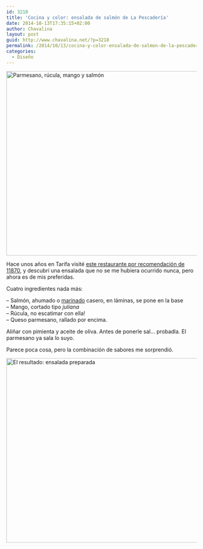 ```yaml
---
id: 3218
title: 'Cocina y color: ensalada de salmón de La Pescadería'
date: 2014-10-13T17:35:15+02:00
author: Chavalina
layout: post
guid: http://www.chavalina.net/?p=3218
permalink: /2014/10/13/cocina-y-color-ensalada-de-salmon-de-la-pescaderia/
categories:
  - Diseño
---
```

<img src="http://www.chavalina.net/imagenes/2014/10/salmon-mango-rucola-salad-650x487.jpg" alt="Parmesano, rúcula, mango y salmón" width="650" height="487" class="aligncenter size-large wp-image-3219" srcset="http://www.chavalina.net/imagenes/2014/10/salmon-mango-rucola-salad-650x487.jpg 650w, http://www.chavalina.net/imagenes/2014/10/salmon-mango-rucola-salad-300x225.jpg 300w, http://www.chavalina.net/imagenes/2014/10/salmon-mango-rucola-salad.jpg 800w" sizes="(max-width: 650px) 100vw, 650px" />

Hace unos años en Tarifa visité [este restaurante por recomendación de 11870](http://11870.com/pro/la-pescaderia), y descubrí una ensalada que no se me hubiera ocurrido nunca, pero ahora es de mis preferidas.

Cuatro ingredientes nada más:

&#8211; Salmón, ahumado o [marinado](http://www.directoalpaladar.com/recetas-de-pescados-y-mariscos/salmon-marinado-receta) casero, en láminas, se pone en la base  
&#8211; Mango, cortado tipo _juliana_  
&#8211; Rúcula, no escatimar con ella!  
&#8211; Queso parmesano, rallado por encima.

Aliñar con pimienta y aceite de oliva. Antes de ponerle sal&#8230; probadla. El parmesano ya sala lo suyo.

Parece poca cosa, pero la combinación de sabores me sorprendió.

<img src="http://www.chavalina.net/imagenes/2014/10/IMG_1072-650x487.jpg" alt="El resultado: ensalada preparada" width="650" height="487" class="aligncenter size-large wp-image-3221" srcset="http://www.chavalina.net/imagenes/2014/10/IMG_1072-650x487.jpg 650w, http://www.chavalina.net/imagenes/2014/10/IMG_1072-300x224.jpg 300w" sizes="(max-width: 650px) 100vw, 650px" />